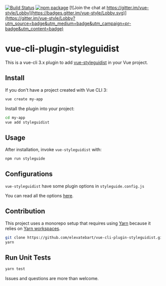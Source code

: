 [![Build Status](https://travis-ci.org/vue-styleguidist/vue-cli-plugin-styleguidist.svg?branch=master)](https://travis-ci.org/vue-styleguidist/vue-cli-plugin-styleguidist) 
[![npm package](https://img.shields.io/npm/v/vue-cli-plugin-styleguidist.svg)](https://www.npmjs.com/package/vue-cli-plugin-styleguidist)
[![Join the chat at https://gitter.im/vue-style/Lobby](https://badges.gitter.im/vue-style/Lobby.svg)](https://gitter.im/vue-style/Lobby?utm_source=badge&utm_medium=badge&utm_campaign=pr-badge&utm_content=badge)

# vue-cli-plugin-styleguidist

This is a vue-cli 3.x plugin to add [vue-styleguidist](https://github.com/vue-styleguidist/vue-styleguidist) in your Vue project.

## Install

If you don't have a project created with Vue CLI 3:

```bash
vue create my-app
```

Install the plugin into your project:

```bash
cd my-app
vue add styleguidist
```

## Usage

After installation, invoke `vue-styleguidist` with:

```bash
npm run styleguide
```

## Configurations

`vue-styleguidist` have some plugin options in `styleguide.config.js`

You can read all the options [here](https://github.com/vue-styleguidist/vue-styleguidist/blob/master/docs/Configuration.md).

## Contribution

This project uses a monorepo setup that requires using [Yarn](https://yarnpkg.com) because it relies on [Yarn workspaces](https://yarnpkg.com/blog/2017/08/02/introducing-workspaces/).

```bash
git clone https://github.com/elevatebart/vue-cli-plugin-styleguidist.git
yarn
```

## Run Unit Tests

```bash
yarn test
```

Issues and questions are more than welcome.
